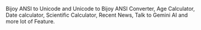Bijoy ANSI to Unicode and Unicode to Bijoy ANSI Converter, Age Calculator, Date calculator, Scientific Calculator, Recent News, Talk to Gemini AI and more lot of Feature.
